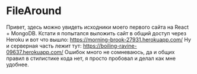 # FileAround
Привет, здесь можно увидеть исходники моего первого сайта на React + MongoDB.
Кстати я попытался выложить сайт в общий доступ через Heroku и вот что вышло: https://morning-brook-27931.herokuapp.com/
Ну и серверная часть лежит тут: https://boiling-ravine-09637.herokuapp.com/
Ошибок много не сомневаюсь, да и общих правил в стилистике кода нет, я просто пробовал и делал как мне удобнее.

